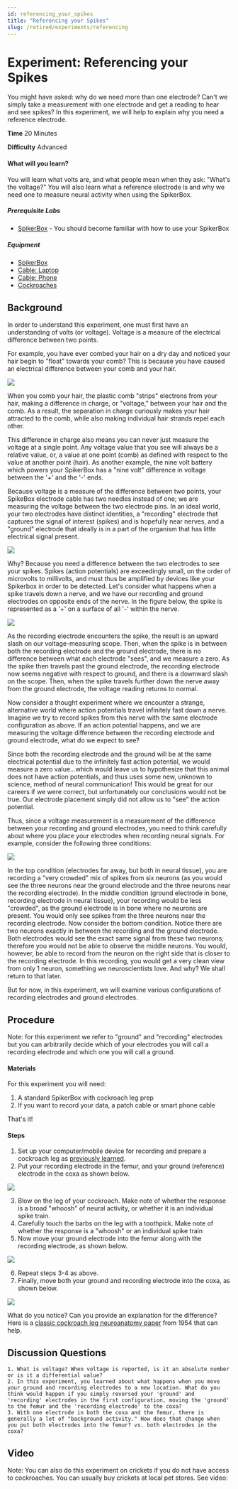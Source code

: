 ```yaml
---
id: referencing_your_spikes
title: "Referencing your Spikes"
slug: /retired/experiments/referencing
---
```


# Experiment: Referencing your Spikes

You might have asked: why do we need more than one electrode? Can't we simply
take a measurement with one electrode and get a reading to hear and see
spikes? In this experiment, we will help to explain why you need a reference
electrode.

**Time**  20 Minutes

**Difficulty**  Advanced

#### What will you learn?

You will learn what volts are, and what people mean when they ask: "What's the
voltage?" You will also learn what a reference electrode is and why we need
one to measure neural activity when using the SpikerBox.

##### Prerequisite Labs

  * [SpikerBox](spikerbox) - You should become familiar with how to use your SpikerBox

##### Equipment

* [SpikerBox](https://backyardbrains.com/products/spikerbox)
* [Cable: Laptop](https://backyardbrains.com/products/laptopcable)
* [Cable: Phone](https://backyardbrains.com/products/smartphonecable)
* [Cockroaches](https://backyardbrains.com/products/cockroaches)


## Background

In order to understand this experiment, one must first have an understanding
of volts (or voltage). Voltage is a measure of the electrical difference
between two points.

For example, you have ever combed your hair on a dry day and noticed your hair
begin to "float" towards your comb? This is because you have caused an
electrical difference between your comb and your hair.

[ ![](./img/Hair.jpeg)](./img/Hair.jpeg)

When you comb your hair, the plastic comb "strips" electrons from your hair,
making a difference in charge, or "voltage," between your hair and the comb.
As a result, the separation in charge curiously makes your hair attracted to
the comb, while also making individual hair strands repel each other.

This difference in charge also means you can never just measure the voltage at
a single point. Any voltage value that you see will always be a relative
value, or, a value at one point (comb) as defined with respect to the value at
another point (hair). As another example, the nine volt battery which powers
your SpikerBox has a "nine volt" difference in voltage between the '+' and the
'-' ends.

Because voltage is a measure of the difference between two points, your
SpikeBox electrode cable has two needles instead of one; we are measuring the
voltage between the two electrode pins. In an ideal world, your two electrodes
have distinct identities, a "recording" electrode that captures the signal of
interest (spikes) and is hopefully near nerves, and a "ground" electrode that
ideally is in a part of the organism that has little electrical signal
present.

[ ![](./img/Exp1_fig11.jpeg)](./img/Exp1_fig11.jpeg)

Why? Because you need a difference between the two electrodes to see your
spikes. Spikes (action potentials) are exceedingly small, on the order of
microvolts to millivolts, and must thus be amplified by devices like your
Spikerbox in order to be detected. Let's consider what happens when a spike
travels down a nerve, and we have our recording and ground electrodes on
opposite ends of the nerve. In the figure below, the spike is represented as a
'+' on a surface of all '-' within the nerve.

[ ![](./img/Assignment3point_d2.jpeg)](./img/Assignment3point_d2.jpeg)

As the recording electrode encounters the spike, the result is an upward slash
on our voltage-measuring scope. Then, when the spike is in between both the
recording electrode and the ground electrode, there is no difference between
what each electrode "sees", and we measure a zero. As the spike then travels
past the ground electrode, the recording electrode now seems negative with
respect to ground, and there is a downward slash on the scope. Then, when the
spike travels further down the nerve away from the ground electrode, the
voltage reading returns to normal.

Now consider a thought experiment where we encounter a strange, alternative
world where action potentials travel infinitely fast down a nerve. Imagine we
try to record spikes from this nerve with the same electrode configuration as
above. If an action potential happens, and we are measuring the voltage
difference between the recording electrode and ground electrode, what do we
expect to see?

Since both the recording electrode and the ground will be at the same
electrical potential due to the infinitely fast action potential, we would
measure a zero value...which would leave us to hypothesize that this animal
does not have action potentials, and thus uses some new, unknown to science,
method of neural communication! This would be great for our careers if we were
correct, but unfortunately our conclusions would not be true. Our electrode
placement simply did not allow us to "see" the action potential.

Thus, since a voltage measurement is a measurement of the difference between
your recording and ground electrodes, you need to think carefully about where
you place your electrodes when recording neural signals. For example, consider
the following three conditions:

[ ![](./img/Spikelocation3.jpeg)](./img/Spikelocation3.jpeg)

In the top condition (electrodes far away, but both in neural tissue), you are
recording a "very crowded" mix of spikes from six neurons (as you would see
the three neurons near the ground electrode and the three neurons near the
recording electrode). In the middle condition (ground electrode in bone,
recording electrode in neural tissue), your recording would be less "crowded",
as the ground electrode is in bone where no neurons are present. You would
only see spikes from the three neurons near the recording electrode. Now
consider the bottom condition. Notice there are two neurons exactly in between
the recording and the ground electrode. Both electrodes would see the exact
same signal from these two neurons; therefore you would not be able to observe
the middle neurons. You would, however, be able to record from the neuron on
the right side that is closer to the recording electrode. In this recording,
you would get a very clean view from only 1 neuron, something we
neuroscientists love. And why? We shall return to that later.

But for now, in this experiment, we will examine various configurations of
recording electrodes and ground electrodes.

## Procedure

Note: for this experiment we refer to "ground" and "recording" electrodes but
you can arbitrarily decide which of your electrodes you will call a recording
electrode and which one you will call a ground.

#### Materials

For this experiment you will need:

  1. A standard SpikerBox with cockroach leg prep 
  2. If you want to record your data, a patch cable or smart phone cable 

That's it!

#### Steps

  1. Set up your computer/mobile device for recording and prepare a cockroach leg as [previously learned](http://www.backyardbrains.com/experiments/spikerbox). 
  2. Put your recording electrode in the femur, and your ground (reference) electrode in the coxa as shown below. 

[ ![](./img/Pinsinleg1.jpeg)](./img/Pinsinleg1.jpeg)

  3. Blow on the leg of your cockroach. Make note of whether the response is a broad "whoosh" of neural activity, or whether it is an individual spike train. 
  4. Carefully touch the barbs on the leg with a toothpick. Make note of whether the response is a "whoosh" or an individual spike train 
  5. Now move your ground electrode into the femur along with the recording electrode, as shown below. 

[ ![](./img/Pinsinleg2.jpeg)](./img/Pinsinleg2.jpeg)

  6. Repeat steps 3-4 as above. 
  7. Finally, move both your ground and recording electrode into the coxa, as shown below. 

[ ![](./img/Pinsleg3.jpeg)](./img/Pinsinleg3.jpeg)

What do you notice? Can you provide an explanation for the difference? Here is
a [classic cockroach leg neuroanatomy
paper](http://www.backyardbrains.com/./files/Nijenhuis_Dresden1954_cockroach_neuroanatomy.pdf)
from 1954 that can help.

## Discussion Questions

    1. What is voltage? When voltage is reported, is it an absolute number or is it a differential value? 
    2. In this experiment, you learned about what happens when you move your ground and recording electrodes to a new location. What do you think would happen if you simply reversed your 'ground' and 'recording' electrodes in the first configuration, moving the 'ground' to the femur and the 'recording electrode' to the coxa? 
    3. With one electrode in both the coxa and the femur, there is generally a lot of "background activity." How does that change when you put both electrodes into the femur? vs. both electrodes in the coxa?

## Video

Note: You can also do this experiment on crickets if you do not have access to
cockroaches. You can usually buy crickets at local pet stores. See video:
